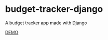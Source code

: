 # budget-tracker-django
A budget tracker app made with Django

[DEMO](https://dj-budget-tracker.herokuapp.com/)

